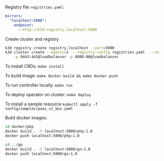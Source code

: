 Registry file `registries.yaml`:
```yaml
mirrors:
  "localhost:5000":
    endpoint:
      - http://k3d-registry.localhost:5000
```
Create cluster and registry

```bash
k3d registry create registry.localhost --port=5000
k3d cluster create --agents=2  --registry-config registries.yaml  --registry-use k3d-registry.localhost:5000 \
    -p 8443:443@loadbalancer -p 8080:80@loadbalancer
```

To install CRDs: `make install`

To build image: `make docker-build && make docker-push`

To run controller locally: `make run`

To deploy operator on cluster: `make deploy`

To install a sample resource `kubectl apply -f config/samples/paas_v1_box.yaml`

Build docker images:

```bash
cd docker/php
docker build . -t localhost:5000/php:1.0
docker push localhost:5000/php:1.0

cd ../go
docker build . -t localhost:5000/go:1.0
docker push localhost:5000/go:1.0
```